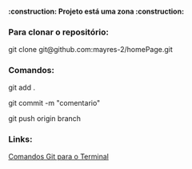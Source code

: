 <!DOCFILE html>

<html>
   <body>
      <h4 align="left"> :construction: Projeto está uma zona :construction: </h4>
      <h3 align="left"> Para clonar o repositório: </h3>
         <p> git clone git@github.com:mayres-2/homePage.git </p>
      <h3 align="left"> Comandos:</h3>
         <p> git add . </p>
         <p> git commit -m "comentario" </p>
         <p> git push origin branch </p>
      <h3 align="left"> Links:</h3>
         <a href="https://www.treinaweb.com.br/blog/comandos-do-git-que-voce-precisa-conhecer-parte-1"> Comandos Git para o Terminal</a>
   </body>
</html>
